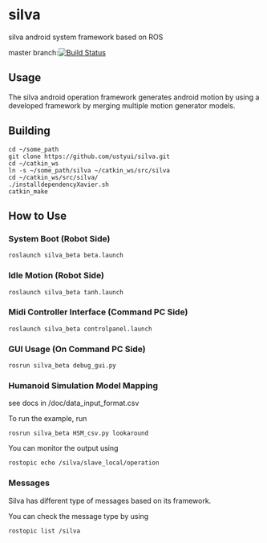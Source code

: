 # silva
silva android system framework based on ROS

master branch:[![Build Status](https://travis-ci.org/ustyui/silva.svg?branch=master)](https://travis-ci.org/ustyui/silva)

## Usage
The silva android operation framework generates android motion by using a developed framework by merging multiple motion generator models.

## Building 
```
cd ~/some_path
git clone https://github.com/ustyui/silva.git
cd ~/catkin_ws
ln -s ~/some_path/silva ~/catkin_ws/src/silva
cd ~/catkin_ws/src/silva/
./installdependencyXavier.sh
catkin_make
```
## How to Use
### System Boot (Robot Side)
```
roslaunch silva_beta beta.launch
```

### Idle Motion (Robot Side)
```
roslaunch silva_beta tanh.launch
```

### Midi Controller Interface (Command PC Side)
```
roslaunch silva_beta controlpanel.launch
```

### GUI Usage (On Command PC Side)
```
rosrun silva_beta debug_gui.py
```

### Humanoid Simulation Model Mapping 
see docs in /doc/data_input_format.csv

To run the example, run
```
rosrun silva_beta HSM_csv.py lookaround
```
You can monitor the output using
```
rostopic echo /silva/slave_local/operation
```
### Messages
Silva has different type of messages based on its framework.

You can check the message type by using
```
rostopic list /silva
```
